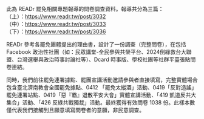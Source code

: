 此為 READr 罷免相關專題報導的問卷調查資料。報導共分為三篇： <br>
（上）：https://www.readr.tw/post/3032 <br>
（中）：https://www.readr.tw/post/3033 <br>
（下）：https://www.readr.tw/post/3036 <br>

READr 參考各罷免團體提出的理由書，設計了一份調查（完整問卷），在包括 Facebook 政治性社團（如：民眾講堂-全民參與共榮平台、2024倒綠救台大聯盟、台灣選舉與政治時事討論社等）、Dcard 時事版、學校社團等社群平臺張貼問卷連結。

同時，我們前往罷免連署據點、罷團宣講活動邀請參與者直接填寫，完整實體場合包含臺北濟南教會全國罷免據點、0412 「罷免太縱酒」活動、0419「反對造謠」罷免連署站點、0419「惡『霸』退散平安大會」實體宣講活動、「419 凱道反共大集合」活動、「426 反綠共戰獨裁」活動。最終獲得有效問卷 1038 份。此樣本數僅代表我們接觸到且願意填寫問卷者的意願，非民意調查。
